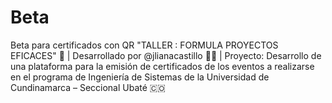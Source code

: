 # Beta
Beta para certificados con QR "TALLER : FORMULA PROYECTOS EFICACES" 🎯 | Desarrollado por @jlianacastillo 👩‍💻 | Proyecto:  Desarrollo de una plataforma para la emisión de certificados de los eventos a realizarse en el programa de Ingeniería de Sistemas de la Universidad de Cundinamarca – Seccional Ubaté 🇨🇴

